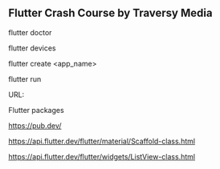 ## Flutter Crash Course by Traversy Media

flutter doctor

flutter devices

flutter create <app_name>

flutter run



URL:

Flutter packages 

https://pub.dev/


https://api.flutter.dev/flutter/material/Scaffold-class.html

https://api.flutter.dev/flutter/widgets/ListView-class.html

